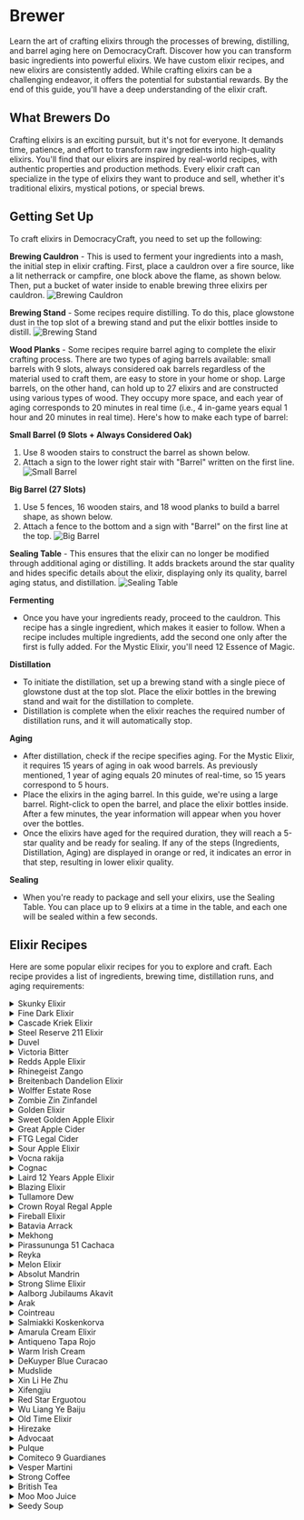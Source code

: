 # Brewer 

Learn the art of crafting elixirs through the processes of brewing, distilling, and barrel aging here on DemocracyCraft. Discover how you can transform basic ingredients into powerful elixirs. We have custom elixir recipes, and new elixirs are consistently added. While crafting elixirs can be a challenging endeavor, it offers the potential for substantial rewards. By the end of this guide, you'll have a deep understanding of the elixir craft.

## What Brewers Do
Crafting elixirs is an exciting pursuit, but it's not for everyone. It demands time, patience, and effort to transform raw ingredients into high-quality elixirs. You'll find that our elixirs are inspired by real-world recipes, with authentic properties and production methods. Every elixir craft can specialize in the type of elixirs they want to produce and sell, whether it's traditional elixirs, mystical potions, or special brews.

## Getting Set Up
To craft elixirs in DemocracyCraft, you need to set up the following:

**Brewing Cauldron** - This is used to ferment your ingredients into a mash, the initial step in elixir crafting. First, place a cauldron over a fire source, like a lit netherrack or campfire, one block above the flame, as shown below. Then, put a bucket of water inside to enable brewing three elixirs per cauldron.
![Brewing Cauldron](https://lh4.googleusercontent.com/8v4ryLuN_Jow6ZMkMvZjDB0hHJIAi2gNBXi1Cz-QXKpCWhrWiy3sAvxU9-q1PvSdlCkVFY1_UloVgM2g5AIeY6__zT35ECIBMp6rOqITyxSt9IOtAZVckl2iJbhw9Umt-ub6YxocW3ncLQon_lj30kU)

**Brewing Stand** - Some recipes require distilling. To do this, place glowstone dust in the top slot of a brewing stand and put the elixir bottles inside to distill.
![Brewing Stand](https://lh3.googleusercontent.com/TBJxOi8OeW1UC_ZlGImSmW3gnbW1X0i0yTBcyJ2u02x_P2M0C53HU6Wqch0OH3yKtJQbyV_K6e_80Y_h_-ZI8alIHKGbs2hYZFAJfjIeP3rzvKDaEydOOu2xsDuse89Ys0JcM5rsiZq-yvjwwBQIEr8)

**Wood Planks** - Some recipes require barrel aging to complete the elixir crafting process. There are two types of aging barrels available: small barrels with 9 slots, always considered oak barrels regardless of the material used to craft them, are easy to store in your home or shop. Large barrels, on the other hand, can hold up to 27 elixirs and are constructed using various types of wood. They occupy more space, and each year of aging corresponds to 20 minutes in real time (i.e., 4 in-game years equal 1 hour and 20 minutes in real time). Here's how to make each type of barrel:

**Small Barrel (9 Slots + Always Considered Oak)**
1. Use 8 wooden stairs to construct the barrel as shown below.
2. Attach a sign to the lower right stair with "Barrel" written on the first line.
![Small Barrel](https://lh5.googleusercontent.com/W491vIgYrlKI7vJAuvSmjdC8CFSw9HKeP3sk5HE_Hv7NLUBA45cJ9UALQrdtyuur5bIWNWRB9HWz_1Z6DDdhVY4Zwzg9nIwsKKSMXzBI_ItCvsbbFlo4QqI7baJM4S_yBX0_BZ4w5vA6wvs1_bcOfA8)

**Big Barrel (27 Slots)**
1. Use 5 fences, 16 wooden stairs, and 18 wood planks to build a barrel shape, as shown below.
2. Attach a fence to the bottom and a sign with "Barrel" on the first line at the top.
![Big Barrel](https://lh5.googleusercontent.com/vOY2bv4B8QthTpo-WZSKytsgh8rVO83wsNjDZK2NafZEU0YZ1LNHVL6BWLBCNEZkdySuwUlwcCF0CXy0kxwYMzEatGh2CmhAlblMhivdcSseMQsfUAoVsRS1Ughrgtu0HObmetsZRFWAG_EuLse8kQI)

**Sealing Table** - This ensures that the elixir can no longer be modified through additional aging or distilling. It adds brackets around the star quality and hides specific details about the elixir, displaying only its quality, barrel aging status, and distillation.
![Sealing Table](https://lh5.googleusercontent.com/uEZCXNJG9p0pc63Ek0q2cJvRHhrmUC6ctOL_pucQpWHQsU3pd4RrMH_R3qG3CEYnzf6dDAGgAi3HPYugQ7gt2CxqPyawA3lxiuGAzEaH34_DdOTcyecDf5fAXNgdkE7yYQT33-5JElS_eiXsl9R1-00)

**Fermenting**
- Once you have your ingredients ready, proceed to the cauldron. This recipe has a single ingredient, which makes it easier to follow. When a recipe includes multiple ingredients, add the second one only after the first is fully added. For the Mystic Elixir, you'll need 12 Essence of Magic.

**Distillation**
- To initiate the distillation, set up a brewing stand with a single piece of glowstone dust at the top slot. Place the elixir bottles in the brewing stand and wait for the distillation to complete.
- Distillation is complete when the elixir reaches the required number of distillation runs, and it will automatically stop.

**Aging**
- After distillation, check if the recipe specifies aging. For the Mystic Elixir, it requires 15 years of aging in oak wood barrels. As previously mentioned, 1 year of aging equals 20 minutes of real-time, so 15 years correspond to 5 hours.
- Place the elixirs in the aging barrel. In this guide, we're using a large barrel. Right-click to open the barrel, and place the elixir bottles inside. After a few minutes, the year information will appear when you hover over the bottles.
- Once the elixirs have aged for the required duration, they will reach a 5-star quality and be ready for sealing. If any of the steps (Ingredients, Distillation, Aging) are displayed in orange or red, it indicates an error in that step, resulting in lower elixir quality.

**Sealing**
- When you're ready to package and sell your elixirs, use the Sealing Table. You can place up to 9 elixirs at a time in the table, and each one will be sealed within a few seconds.

## Elixir Recipes
Here are some popular elixir recipes for you to explore and craft. Each recipe provides a list of ingredients, brewing time, distillation runs, and aging requirements:

<details>
<summary>Skunky Elixir</summary>
Ingredients: 5 Wheat
Boil Time: 7 Minutes
Distill Runs: 0
Age: 3 Years
Barrel Wood: Any
In-Game Name: Skunky Elixir
If Didn't Work, What did it Turn Into: N/A
</details>
<details>
<summary>Fine Dark Elixir</summary>
Ingredients: 6 Wheat
Boil Time: 7 Minutes
Distill Runs: 0
Age: 7 Years
Barrel Wood: Dark Oak
In-Game Name: Fine Dark Elixir
If Didn't Work, What did it Turn Into: N/A
</details>
<details>
<summary>Cascade Kriek Elixir</summary>
Ingredients: 6 Wheat, 6 Sweet Berries, 3 Blaze Powder
Boil Time: 7 Minutes
Distill Runs: 0
Age: 7 Years
Barrel Wood: Dark Oak
In-Game Name: Cascade Kriek Elixir
If Didn't Work, What did it Turn Into: N/A
</details>
<details>
<summary>Steel Reserve 211 Elixir</summary>
Ingredients: 10 Wheat
Boil Time: 12 Minutes
Distill Runs: 0
Age: 4 Years
Barrel Wood: Any
In-Game Name: Steel Reserve 211 Elixir
If Didn't Work, What did it Turn Into: N/A
</details>
<details>
<summary>Duvel</summary>
Ingredients: 9 Wheat
Boil Time: 161 Minutes
Distill Runs: 0
Age: 5 Years
Barrel Wood: Any
In-Game Name: Duvel
If Didn't Work, What did it Turn Into: N/A
</details>
<details>
<summary>Victoria Bitter</summary>
Ingredients: 3 Wheat, 2 Sugar
Boil Time: 7 Minutes
Distill Runs: 0
Age: 5 Years
Barrel Wood: Any
In-Game Name: Victoria Bitter
If Didn't Work, What did it Turn Into: N/A
</details>
<details>
<summary>Redds Apple Elixir</summary>
Ingredients: 2 Wheat, 2 Apple, 1 Sugar
Boil Time: 2 Minutes
Distill Runs: 0
Age: 2 Years
Barrel Wood: Any
In-Game Name: Redds Apple Elixir
If Didn't Work, What did it Turn Into: N/A
</details>
<details>
<summary>Rhinegeist Zango</summary>
Ingredients: 2 Wheat, 1 Apple, 1 Glow Berry, 1 Sugar
Boil Time: 2 Minutes
Distill Runs: 0
Age: 1 Year
Barrel Wood: Any
In-Game Name: Rhinegeist Zango
If Didn't Work, What did it Turn Into: N/A
</details>
<details>
<summary>Breitenbach Dandelion Elixir</summary>
Ingredients: 8 Dandelion, 2 Glow Berries
Boil Time: 6 Minutes
Distill Runs: 0
Age: 3 Years
Barrel Wood: Any
In-Game Name: Breitenbach Dandelion Elixir
If Didn't Work, What did it Turn Into: N/A
</details>
<details>
<summary>Wolffer Estate Rose</summary>
Ingredients: 7 Sweet Berries, 2 Sugar, 1 Peony
Boil Time: 6 Minutes
Distill Runs: 0
Age: 2 Years
Barrel Wood: Oak
In-Game Name: Wolffer Estate Rose
If Didn't Work, What did it Turn Into: N/A
</details>
<details>
<summary>Zombie Zin Zinfandel</summary>
Ingredients: 5 Sweet Berries, 4 Sugar Cane, 1 Rotten Flesh
Boil Time: 6 Minutes
Distill Runs: 0
Age: 2 Years
Barrel Wood: Oak
In-Game Name: Zombie Zin Zinfandel
If Didn't Work, What did it Turn Into: N/A
</details>
<details>
<summary>Golden Elixir</summary>
Ingredients: 8 Sugar Cane
Boil Time: 4 Minutes
Distill Runs: 0
Age: 3 Years
Barrel Wood: Oak
In-Game Name: Golden Elixir
If Didn't Work, What did it Turn Into: N/A
</details>
<details>
<summary>Sweet Golden Apple Elixir</summary>
Ingredients: 6 Sugar Cane, 2 Apples
Boil Time: 4 Minutes
Distill Runs: 0
Age: 4 Years
Barrel Wood: Oak
In-Game Name: Sweet Golden Apple Elixir
If Didn't Work, What did it Turn Into: N/A
</details>
<details>
<summary>Great Apple Cider</summary>
Ingredients: 14 Apples
Boil Time: 7 Minutes
Distill Runs: 0
Age: 3 Years
Barrel Wood: Any
In-Game Name: Great Apple Cider
If Didn't Work, What did it Turn Into: N/A
</details>
<details>
<summary>FTG Legal Cider</summary>
Ingredients: 4 Golden Apples, 6 Golden Carrots, 4 Ghast Tears
Boil Time: 6 Minutes
Distill Runs: 0
Age: 8 Years
Barrel Wood: Acacia
In-Game Name: FTG Legal Cider
If Didn't Work, What did it Turn Into: N/A
</details>
<details>
<summary>Sour Apple Elixir</summary>
Ingredients: 24 Apples
Boil Time: 30 Minutes
Distill Runs: 1
Age: 8 Years
Barrel Wood: Oak
In-Game Name: Sour Apple Elixir
If Didn't Work, What did it Turn Into: N/A
</details>
<details>
<summary>Vocna rakija</summary>
Ingredients: 5 Apples, 5 Sweet Berries, 5 Glow Berries, 2 Sugar
Boil Time: 15 Minutes
Distill Runs: 2
Age: 12 Years
Barrel Wood: Oak
In-Game Name: Vocna rakija
If Didn't Work, What did it Turn Into: N/A
</details>
<details>
<summary>Cognac</summary>
Ingredients: 15 Sweet Berries, 5 Glow Berries, 5 Sugar
Boil Time: 16 Minutes
Distill Runs: 2
Age: 8 Years
Barrel Wood: Oak
In-Game Name: Cognac
If Didn't Work, What did it Turn Into: N/A
</details>
<details>
<summary>Laird 12 Years Apple Elixir</summary>
Ingredients: 23 Apples, 2 Golden Apples
Boil Time: 18 Minutes
Distill Runs: 2
Age: 12 Years
Barrel Wood: Oak
In-Game Name: Laird 12 Years Apple Elixir
If Didn't Work, What did it Turn Into: N/A
</details>
<details>
<summary>Blazing Elixir</summary>
Ingredients: 12 Wheat, 2 Blaze Powder
Boil Time: 14 Minutes
Distill Runs: 1 (55 Minutes)
Age: 21 Years
Barrel Wood: Oak
In-Game Name: Blazing Elixir
If Didn't Work, What did it Turn Into: N/A
</details>
<details>
<summary>Tullamore Dew</summary>
Ingredients: 12 Wheat
Boil Time: 12 Minutes
Distill Runs: 3
Age: 15 Years
Barrel Wood: Oak
In-Game Name: Tullamore Dew
If Didn't Work, What did it Turn Into: N/A
</details>
<details>
<summary>Crown Royal Regal Apple</summary>
Ingredients: 15 Wheat, 5 Apples
Boil Time: 14 Minutes
Distill Runs: 1
Age: 3 Years
Barrel Wood: Oak
In-Game Name: Crown Royal Regal Apple
If Didn't Work, What did it Turn Into: N/A
</details>
<details>
<summary>Fireball Elixir</summary>
Ingredients: 15 Wheat, 5 Blaze Powder
Boil Time: 14 Minutes
Distill Runs: 3
Age: 3 Years
Barrel Wood: Oak
In-Game Name: Fireball Elixir
If Didn't Work, What did it Turn Into: N/A
</details>
<details>
<summary>Batavia Arrack</summary>
Ingredients: 10 Sugar Cane, 15 Sugar
Boil Time: 20 Minutes
Distill Runs: 1
Age: 8 Years
Barrel Wood: Oak
In-Game Name: Batavia Arrack
If Didn't Work, What did it Turn Into: N/A
</details>
<details>
<summary>Mekhong</summary>
Ingredients: 10 Sugar Cane, 3 Dried Kelp, 3 Grass, 2 Blaze Powder, 2 Honey Bottles
Boil Time: 14 Minutes
Distill Runs: 2
Age: 0 Years
Barrel Wood: N/A
In-Game Name: Mekhong
If Didn't Work, What did it Turn Into: N/A
</details>
<details>
<summary>Pirassununga 51 Cachaca</summary>
Ingredients: 25 Sugar Cane
Boil Time: 16 Minutes
Distill Runs: 3
Age: 0 Years
Barrel Wood: N/A
In-Game Name: Pirassununga 51 Cachaca
If Didn't Work, What did it Turn Into: N/A
</details>
<details>
<summary>Reyka</summary>
Ingredients: 10 Beetroot, 8 Sugar
Boil Time: 25 Minutes
Distill Runs: 3
Age: 0 Years
Barrel Wood: N/A
In-Game Name: Reyka
If Didn't Work, What did it Turn Into: N/A
</details>
<details>
<summary>Melon Elixir</summary>
Ingredients: 10 Potatoes, 6 Melon Slices
Boil Time: 25 Minutes
Distill Runs: 3
Age: 0 Years
Barrel Wood: N/A
In-Game Name: Melon Elixir
If Didn't Work, What did it Turn Into: N/A
</details>
<details>
<summary>Absolut Mandrin</summary>
Ingredients: 15 Wheat, 10 Glow Berries
Boil Time: 16 Minutes
Distill Runs: 10
Age: 0 Years
Barrel Wood: N/A
In-Game Name: Absolut Mandrin
If Didn't Work, What did it Turn Into: N/A
</details>
<details>
<summary>Strong Slime Elixir</summary>
Ingredients: 15 Grass
Boil Time: 3 Minutes
Distill Runs: 6 (80 Minutes)
Age: 0 Years
Barrel Wood: N/A
In-Game Name: Strong Slime Elixir
If Didn't Work, What did it Turn Into: N/A
</details>
<details>
<summary>Aalborg Jubilaums Akavit</summary>
Ingredients: 15 Wheat, 5 Glow Berries, 5 Grass
Boil Time: 16 Minutes
Distill Runs: 1
Age: 0 Years
Barrel Wood: N/A
In-Game Name: Aalborg Jubilaums Akavit
If Didn't Work, What did it Turn Into: N/A
</details>
<details>
<summary>Arak</summary>
Ingredients: 15 Sweet Berries, 15 Grass
Boil Time: 22 Minutes
Distill Runs: 3
Age: 1 Year
Barrel Wood: Any
In-Game Name: Arak
If Didn't Work, What did it Turn Into: N/A
</details>
<details>
<summary>Cointreau</summary>
Ingredients: 15 Glow Berries, 2 Sugar
Boil Time: 10 Minutes
Distill Runs: 2
Age: 0 Years
Barrel Wood: N/A
In-Game Name: Cointreau
If Didn't Work, What did it Turn Into: N/A
</details>
<details>
<summary>Salmiakki Koskenkorva</summary>
Ingredients: 10 Wheat, 10 Sugar
Boil Time: 14 Minutes
Distill Runs: 5
Age: 0 Years
Barrel Wood: N/A
In-Game Name: Salmiakki Koskenkorva
If Didn't Work, What did it Turn Into: N/A
</details>
<details>
<summary>Amarula Cream Elixir</summary>
Ingredients: 5 Glow Berries, 4 Sugar, 1 Milk
Boil Time: 8 Minutes
Distill Runs: 1
Age: 2 Years
Barrel Wood: Oak
In-Game Name: Amarula Cream Elixir
If Didn't Work, What did it Turn Into: N/A
</details>
<details>
<summary>Antiqueno Tapa Rojo</summary>
Ingredients: 10 Sugar Cane, 5 Grass
Boil Time: 12 Minutes
Distill Runs: 7
Age: 0 Years
Barrel Wood: N/A
In-Game Name: Antiqueno Tapa Rojo
If Didn't Work, What did it Turn Into: N/A
</details>
<details>
<summary>Warm Irish Cream</summary>
Ingredients: 5 Wheat, 2 Milk, 2 Cocoa Beans, 1 Snowball
Boil Time: 8 Minutes
Distill Runs: 3
Age: 3 Years
Barrel Wood: Any
In-Game Name: Warm Irish Cream
If Didn't Work, What did it Turn Into: N/A
</details>
<details>
<summary>DeKuyper Blue Curacao</summary>
Ingredients: 5 Glow Berries, 5 Sugar, 1 Blue Dye
Boil Time: 6 Minutes
Distill Runs: 1
Age: 0 Years
Barrel Wood: N/A
In-Game Name: DeKuyper Blue Curacao
If Didn't Work, What did it Turn Into: N/A
</details>
<details>
<summary>Mudslide</summary>
Ingredients: 4 Cocoa Beans, 4 Sugar, 2 Snowballs
Boil Time: 6 Minutes
Distill Runs: 0
Age: 1 Year
Barrel Wood: Oak
In-Game Name: Mudslide
If Didn't Work, What did it Turn Into: N/A
</details>
<details>
<summary>Xin Li He Zhu</summary>
Ingredients: 12 Wheat, 8 Bamboo, 5 Sugar
Boil Time: 25 Minutes
Distill Runs: 3
Age: 0 Years
Barrel Wood: N/A
In-Game Name: Xin Li He Zhu
If Didn't Work, What did it Turn Into: N/A
</details>
<details>
<summary>Xifengjiu</summary>
Ingredients: 11 Nether Wart, 7 Wheat, 4 Grass
Boil Time: 30 Minutes
Distill Runs: 6
Age: 15 Years
Barrel Wood: Dark Oak
In-Game Name: Xifengjiu
If Didn't Work, What did it Turn Into: N/A
</details>
<details>
<summary>Red Star Erguotou</summary>
Ingredients: 20 Nether Wart, 10 Sugar
Boil Time: 22 Minutes
Distill Runs: 2
Age: 8 Years
Barrel Wood: Any
In-Game Name: Red Star Erguotou
If Didn't Work, What did it Turn Into: N/A
</details>
<details>
<summary>Wu Liang Ye Baiju</summary>
Ingredients: 10 Nether Wart, 10 Wheat, 5 Wheat Seeds, 5 Sugar Cane
Boil Time: 22 Minutes
Distill Runs: 7
Age: 10 Years
Barrel Wood: Any
In-Game Name: Wu Liang Ye Baiju
If Didn't Work, What did it Turn Into: N/A
</details>
<details>
<summary>Old Time Elixir</summary>
Ingredients: 10 Wheat, 7 Cornflowers, 3 Apples
Boil Time: 10 Minutes
Distill Runs: 2
Age: 0 Years
Barrel Wood: N/A
In-Game Name: Old Time Elixir
If Didn't Work, What did it Turn Into: N/A
</details>
<details>
<summary>Hirezake</summary>
Ingredients: 4 Kelp, 3 Pufferfish
Boil Time: 4 Minutes
Distill Runs: 0
Age: 0 Years
Barrel Wood: N/A
In-Game Name: Hirezake
If Didn't Work, What did it Turn Into: N/A
</details>
<details>
<summary>Advocaat</summary>
Ingredients: 5 Eggs, 2 Sugar, 1 Milk
Boil Time: 2 Minutes
Distill Runs: 0
Age: 3 Years
Barrel Wood: Any
In-Game Name: Advocaat
If Didn't Work, What did it Turn Into: N/A
</details>
<details>
<summary>Pulque</summary>
Ingredients: 5 Cactus
Boil Time: 4 Minutes
Distill Runs: 0
Age: 0 Years
Barrel Wood: N/A
In-Game Name: Pulque
If Didn't Work, What did it Turn Into: N/A
</details>
<details>
<summary>Comiteco 9 Guardianes</summary>
Ingredients: 25 Cactus
Boil Time: 18 Minutes
Distill Runs: 2
Age: 1 Year
Barrel Wood: Any
In-Game Name: Comiteco 9 Guardianes
If Didn't Work, What did it Turn Into: N/A
</details>
<details>
<summary>Vesper Martini</summary>
Ingredients: 10 Sweet Berries, 5 Potatoes, 5 Glow Berries
Boil Time: 10 Minutes
Distill Runs: 4
Age: 5 Years
Barrel Wood: Birch
In-Game Name: Vesper Martini
If Didn't Work, What did it Turn Into: N/A
</details>
<details>
<summary>Strong Coffee</summary>
Ingredients: 12 Cocoa Beans, 2 Milk
Boil Time: 2 Minutes
Distill Runs: 0
Age: 0 Years
Barrel Wood: N/A
In-Game Name: Strong Coffee
If Didn't Work, What did it Turn Into: N/A
</details>
<details>
<summary>British Tea</summary>
Ingredients: 5 Kelp, 4 Sugar, 2 Milk
Boil Time: 2 Minutes
Distill Runs: 0
Age: 0 Years
Barrel Wood: N/A
In-Game Name: British Tea
If Didn't Work, What did it Turn Into: N/A
</details>
<details>
<summary>Moo Moo Juice</summary>
Ingredients: 6 Cooked Beef, 4 Gunpowder, 1 Milk, 1 Ghast Tear
Boil Time: 2 Minutes
Distill Runs: 0
Age: 0 Years
Barrel Wood: N/A
In-Game Name: Moo Moo Juice
If Didn't Work, What did it Turn Into: N/A
</details>
<details>
<summary>Seedy Soup</summary>
Ingredients: 20 Wheat Seeds, 20 Beetroot Seeds, 10 Melon Seeds, 10 Pumpkin
Boil Time: 2 Minutes
Distill Runs: 0
Age: 0 Years
Barrel Wood: N/A
In-Game Name: Seedy Soup
If Didn't Work, What did it Turn Into: N/A
</details>
